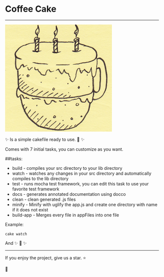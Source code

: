 # Coffee Cake

---

<img src="app_img/coffee-cake.png" width="350" height="350" title="Coffee Cake">


:sparkles: Is a simple cakefile ready to use. :cake: :sparkles:

Comes with 7 initial tasks, you can customize as you want.
  
##tasks:

* build - compiles your src directory to your lib directory
* watch - watches any changes in your src directory and automatically compiles to the lib directory
* test  - runs mocha test framework, you can edit this task to use your favorite test framework
* docs  - generates annotated documentation using docco
* clean - clean generated .js files
* minify - Minify with uglify the app.js and create one directory with name if it does not exist
* build-app - Merges every file in appFiles into one file

Example:
```
cake watch 
```

And :sparkles: :cake: :sparkles:

---

If you enjoy the project, give us a star. :star: 

:snake:



